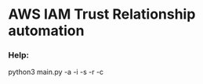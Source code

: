 # AWS IAM Trust Relationship automation

### Help:
python3 main.py -a <accountId> -i <trustRelationshipAccId> -s <specificSid> -r <roleToUpdate> -c <customRoles>
